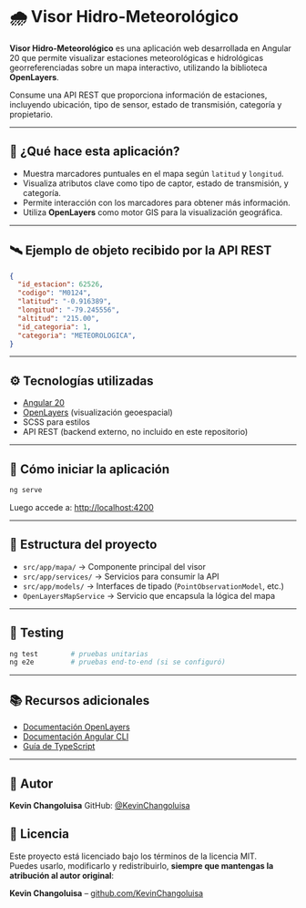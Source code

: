 # 🌧️ Visor Hidro-Meteorológico

**Visor Hidro-Meteorológico** es una aplicación web desarrollada en Angular 20 que permite visualizar estaciones meteorológicas e hidrológicas georreferenciadas sobre un mapa interactivo, utilizando la biblioteca **OpenLayers**.

Consume una API REST que proporciona información de estaciones, incluyendo ubicación, tipo de sensor, estado de transmisión, categoría y propietario.

---

## 📍 ¿Qué hace esta aplicación?

- Muestra marcadores puntuales en el mapa según `latitud` y `longitud`.
- Visualiza atributos clave como tipo de captor, estado de transmisión, y categoría.
- Permite interacción con los marcadores para obtener más información.
- Utiliza **OpenLayers** como motor GIS para la visualización geográfica.

---

## 🛰️ Ejemplo de objeto recibido por la API REST

```json
{
  "id_estacion": 62526,
  "codigo": "M0124",
  "latitud": "-0.916389",
  "longitud": "-79.245556",
  "altitud": "215.00",
  "id_categoria": 1,
  "categoria": "METEOROLOGICA",
}
````

---

## ⚙️ Tecnologías utilizadas

* [Angular 20](https://angular.dev/)
* [OpenLayers](https://openlayers.org/) (visualización geoespacial)
* SCSS para estilos
* API REST (backend externo, no incluido en este repositorio)

---

## 🚀 Cómo iniciar la aplicación

```bash
ng serve
```

Luego accede a: [http://localhost:4200](http://localhost:4200)

---

## 🧱 Estructura del proyecto

* `src/app/mapa/` → Componente principal del visor
* `src/app/services/` → Servicios para consumir la API
* `src/app/models/` → Interfaces de tipado (`PointObservationModel`, etc.)
* `OpenLayersMapService` → Servicio que encapsula la lógica del mapa

---

## 🧪 Testing

```bash
ng test        # pruebas unitarias
ng e2e         # pruebas end-to-end (si se configuró)
```

---

## 📚 Recursos adicionales

* [Documentación OpenLayers](https://openlayers.org/en/latest/doc/)
* [Documentación Angular CLI](https://angular.dev/tools/cli)
* [Guía de TypeScript](https://www.typescriptlang.org/docs/)

---


## 👤 Autor

**Kevin Changoluisa**
GitHub: [@KevinChangoluisa](https://github.com/KevinChangoluisa)

## 📝 Licencia

Este proyecto está licenciado bajo los términos de la licencia MIT.  
Puedes usarlo, modificarlo y redistribuirlo, **siempre que mantengas la atribución al autor original**:

**Kevin Changoluisa** – [github.com/KevinChangoluisa](https://github.com/KevinChangoluisa)
